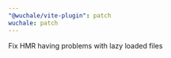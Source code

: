 ```yaml
---
"@wuchale/vite-plugin": patch
wuchale: patch
---
```


Fix HMR having problems with lazy loaded files
